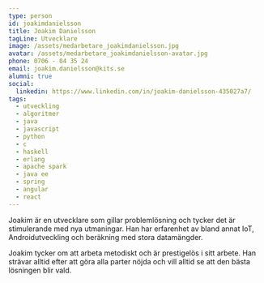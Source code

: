 ```yaml
---
type: person
id: joakimdanielsson
title: Joakim Danielsson
tagLine: Utvecklare
image: /assets/medarbetare_joakimdanielsson.jpg
avatar: /assets/medarbetare_joakimdanielsson-avatar.jpg
phone: 0706 - 04 35 24
email: joakim.danielsson@kits.se
alumni: true
social:
  linkedin: https://www.linkedin.com/in/joakim-danielsson-435027a7/
tags:
  - utveckling
  - algoritmer
  - java
  - javascript
  - python
  - c
  - haskell
  - erlang
  - apache spark
  - java ee
  - spring
  - angular
  - react
---
```


Joakim är en utvecklare som gillar problemlösning och tycker det är stimulerande med nya utmaningar. Han har erfarenhet av bland annat IoT, Androidutveckling och beräkning med stora datamängder.

Joakim tycker om att arbeta metodiskt och är prestigelös i sitt arbete. Han strävar alltid efter att göra alla parter nöjda och vill alltid se att den bästa lösningen blir vald.
